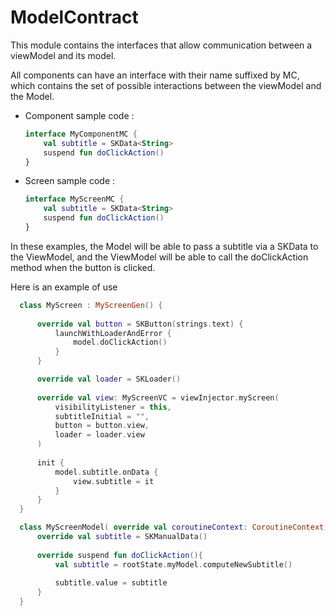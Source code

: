# ModelContract

This module contains the interfaces that allow communication between a viewModel and its model.

All components can have an interface with their name suffixed by MC, which contains the set of possible interactions between the viewModel and the Model.

- Component sample code :
    ```kotlin
    interface MyComponentMC {
        val subtitle = SKData<String>
        suspend fun doClickAction() 
    }
    ```

- Screen sample code :
    ```kotlin
    interface MyScreenMC {
        val subtitle = SKData<String>
        suspend fun doClickAction() 
    }
    ```

In these examples, the Model will be able to pass a subtitle via a SKData to the ViewModel, and the ViewModel will be able to call the doClickAction method when the button is clicked.

Here is an example of use

  ```kotlin
    class MyScreen : MyScreenGen() {
        
        override val button = SKButton(strings.text) {
            launchWithLoaderAndError {
                model.doClickAction()
            }
        }
  
        override val loader = SKLoader()
        
        override val view: MyScreenVC = viewInjector.myScreen(
            visibilityListener = this,
            subtitleInitial = "",
            button = button.view,
            loader = loader.view
        )
        
        init {
            model.subtitle.onData {
                view.subtitle = it
            }
        }
    }
  ```

  ```kotlin
    class MyScreenModel( override val coroutineContext: CoroutineContext) : MyScreenMC, CoroutineScope {
        override val subtitle = SKManualData()
        
        override suspend fun doClickAction(){
            val subtitle = rootState.myModel.computeNewSubtitle()
            
            subtitle.value = subtitle
        }
    }
  ```